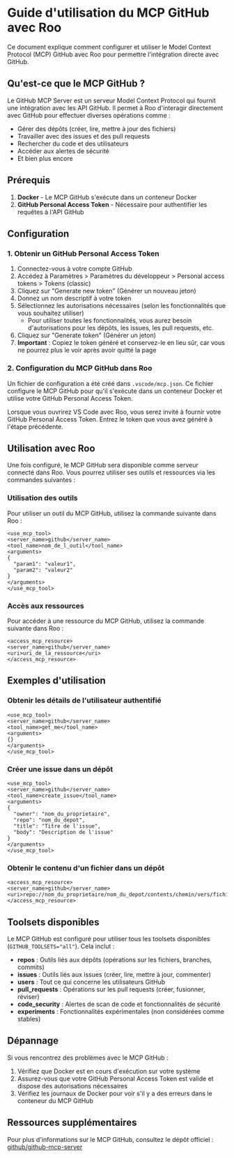# Guide d'utilisation du MCP GitHub avec Roo

Ce document explique comment configurer et utiliser le Model Context Protocol (MCP) GitHub avec Roo pour permettre l'intégration directe avec GitHub.

## Qu'est-ce que le MCP GitHub ?

Le GitHub MCP Server est un serveur Model Context Protocol qui fournit une intégration avec les API GitHub. Il permet à Roo d'interagir directement avec GitHub pour effectuer diverses opérations comme :
- Gérer des dépôts (créer, lire, mettre à jour des fichiers)
- Travailler avec des issues et des pull requests
- Rechercher du code et des utilisateurs
- Accéder aux alertes de sécurité
- Et bien plus encore

## Prérequis

1. **Docker** - Le MCP GitHub s'exécute dans un conteneur Docker
2. **GitHub Personal Access Token** - Nécessaire pour authentifier les requêtes à l'API GitHub

## Configuration

### 1. Obtenir un GitHub Personal Access Token

1. Connectez-vous à votre compte GitHub
2. Accédez à Paramètres > Paramètres du développeur > Personal access tokens > Tokens (classic)
3. Cliquez sur "Generate new token" (Générer un nouveau jeton)
4. Donnez un nom descriptif à votre token
5. Sélectionnez les autorisations nécessaires (selon les fonctionnalités que vous souhaitez utiliser)
   - Pour utiliser toutes les fonctionnalités, vous aurez besoin d'autorisations pour les dépôts, les issues, les pull requests, etc.
6. Cliquez sur "Generate token" (Générer un jeton)
7. **Important** : Copiez le token généré et conservez-le en lieu sûr, car vous ne pourrez plus le voir après avoir quitté la page

### 2. Configuration du MCP GitHub dans Roo

Un fichier de configuration a été créé dans `.vscode/mcp.json`. Ce fichier configure le MCP GitHub pour qu'il s'exécute dans un conteneur Docker et utilise votre GitHub Personal Access Token.

Lorsque vous ouvrirez VS Code avec Roo, vous serez invité à fournir votre GitHub Personal Access Token. Entrez le token que vous avez généré à l'étape précédente.

## Utilisation avec Roo

Une fois configuré, le MCP GitHub sera disponible comme serveur connecté dans Roo. Vous pourrez utiliser ses outils et ressources via les commandes suivantes :

### Utilisation des outils

Pour utiliser un outil du MCP GitHub, utilisez la commande suivante dans Roo :

```
<use_mcp_tool>
<server_name>github</server_name>
<tool_name>nom_de_l_outil</tool_name>
<arguments>
{
  "param1": "valeur1",
  "param2": "valeur2"
}
</arguments>
</use_mcp_tool>
```

### Accès aux ressources

Pour accéder à une ressource du MCP GitHub, utilisez la commande suivante dans Roo :

```
<access_mcp_resource>
<server_name>github</server_name>
<uri>uri_de_la_ressource</uri>
</access_mcp_resource>
```

## Exemples d'utilisation

### Obtenir les détails de l'utilisateur authentifié

```
<use_mcp_tool>
<server_name>github</server_name>
<tool_name>get_me</tool_name>
<arguments>
{}
</arguments>
</use_mcp_tool>
```

### Créer une issue dans un dépôt

```
<use_mcp_tool>
<server_name>github</server_name>
<tool_name>create_issue</tool_name>
<arguments>
{
  "owner": "nom_du_proprietaire",
  "repo": "nom_du_depot",
  "title": "Titre de l'issue",
  "body": "Description de l'issue"
}
</arguments>
</use_mcp_tool>
```

### Obtenir le contenu d'un fichier dans un dépôt

```
<access_mcp_resource>
<server_name>github</server_name>
<uri>repo://nom_du_proprietaire/nom_du_depot/contents/chemin/vers/fichier</uri>
</access_mcp_resource>
```

## Toolsets disponibles

Le MCP GitHub est configuré pour utiliser tous les toolsets disponibles (`GITHUB_TOOLSETS="all"`). Cela inclut :

- **repos** : Outils liés aux dépôts (opérations sur les fichiers, branches, commits)
- **issues** : Outils liés aux issues (créer, lire, mettre à jour, commenter)
- **users** : Tout ce qui concerne les utilisateurs GitHub
- **pull_requests** : Opérations sur les pull requests (créer, fusionner, réviser)
- **code_security** : Alertes de scan de code et fonctionnalités de sécurité
- **experiments** : Fonctionnalités expérimentales (non considérées comme stables)

## Dépannage

Si vous rencontrez des problèmes avec le MCP GitHub :

1. Vérifiez que Docker est en cours d'exécution sur votre système
2. Assurez-vous que votre GitHub Personal Access Token est valide et dispose des autorisations nécessaires
3. Vérifiez les journaux de Docker pour voir s'il y a des erreurs dans le conteneur du MCP GitHub

## Ressources supplémentaires

Pour plus d'informations sur le MCP GitHub, consultez le dépôt officiel : [github/github-mcp-server](https://github.com/github/github-mcp-server)